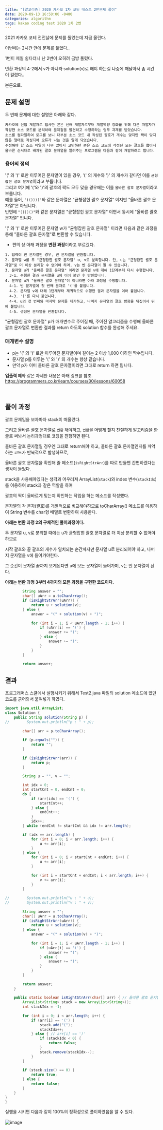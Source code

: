 ```yaml
---
title: "[알고리즘] 2020 카카오 1차 코딩 테스트 2번문제 풀이"
date: 2020-09-13 16:50:00 -0400
categories: algorithm
tags: kakao coding test 2020 1차 2번
--- 
```


2021 카카오 코테 전전날에 문제를 풀었는데 지금 올린다.  

이번에는 2시간 만에 문제를 풀었다..

1번이 제일 쉽다더니 난 2번이 오히려 금방 풀렸다.  

변환 과정의 4-2에서 v가 아니라 solution(v)로 해야 하는걸 나중에 깨달아서 좀 시간이 걸렸다..    

본론으로.  

## 문제 설명  
두 번째 문제에 대한 설명은 아래와 같다.  
```
카카오에 신입 개발자로 입사한 콘은 선배 개발자로부터 개발역량 강화를 위해 다른 개발자가 작성한 소스 코드를 분석하여 문제점을 발견하고 수정하라는 업무 과제를 받았습니다.  
소스를 컴파일하여 로그를 보니 대부분 소스 코드 내 작성된 괄호가 개수는 맞지만 짝이 맞지 않은 형태로 작성되어 오류가 나는 것을 알게 되었습니다.  
수정해야 할 소스 파일이 너무 많아서 고민하던 콘은 소스 코드에 작성된 모든 괄호를 뽑아서 올바른 순서대로 배치된 괄호 문자열을 알려주는 프로그램을 다음과 같이 개발하려고 합니다.  
```
### 용어의 정의  
'(' 와 ')' 로만 이루어진 문자열이 있을 경우, '(' 의 개수와 ')' 의 개수가 같다면 이를 `균형잡힌 괄호 문자열`이라고 부릅니다.  
그리고 여기에 '('와 ')'의 괄호의 짝도 모두 맞을 경우에는 이를 `올바른 괄호 문자열`이라고 부릅니다.  
예를 들어, `"(()))("`와 같은 문자열은 "균형잡힌 괄호 문자열" 이지만 "올바른 괄호 문자열"은 아닙니다.  
반면에 `"(())()"`와 같은 문자열은 "균형잡힌 괄호 문자열" 이면서 동시에 "올바른 괄호 문자열" 입니다.  

'(' 와 ')' 로만 이루어진 문자열 w가 "균형잡힌 괄호 문자열" 이라면 다음과 같은 과정을 통해 "올바른 괄호 문자열"로 변환할 수 있습니다.  

* 편의 상 아래 과정을 **변환 과정**이라고 부르겠다.  
```
1. 입력이 빈 문자열인 경우, 빈 문자열을 반환합니다. 
2. 문자열 w를 두 "균형잡힌 괄호 문자열" u, v로 분리합니다. 단, u는 "균형잡힌 괄호 문자열"로 더 이상 분리할 수 없어야 하며, v는 빈 문자열이 될 수 있습니다. 
3. 문자열 u가 "올바른 괄호 문자열" 이라면 문자열 v에 대해 1단계부터 다시 수행합니다. 
  3-1. 수행한 결과 문자열을 u에 이어 붙인 후 반환합니다. 
4. 문자열 u가 "올바른 괄호 문자열"이 아니라면 아래 과정을 수행합니다. 
  4-1. 빈 문자열에 첫 번째 문자로 '('를 붙입니다. 
  4-2. 문자열 v에 대해 1단계부터 재귀적으로 수행한 결과 문자열을 이어 붙입니다. 
  4-3. ')'를 다시 붙입니다. 
  4-4. u의 첫 번째와 마지막 문자를 제거하고, 나머지 문자열의 괄호 방향을 뒤집어서 뒤에 붙입니다. 
  4-5. 생성된 문자열을 반환합니다.
```
"균형잡힌 괄호 문자열" p가 매개변수로 주어질 때, 주어진 알고리즘을 수행해 올바른 괄호 문자열로 변환한 결과를 return 하도록 solution 함수를 완성해 주세요.  

### 매개변수 설명  
* p는 '(' 와 ')' 로만 이루어진 문자열이며 길이는 2 이상 1,000 이하인 짝수입니다.  
* 문자열 p를 이루는 '(' 와 ')' 의 개수는 항상 같습니다.  
* 만약 p가 이미 올바른 괄호 문자열이라면 그대로 return 하면 됩니다.  

**입출력 예**와 같은 자세한 내용은 아래 링크를 참조.  
https://programmers.co.kr/learn/courses/30/lessons/60058  

<br>

## 풀이 과정  
괄호 문제임을 보자마자 stack이 떠올랐다.  

그리고 올바른 괄호 문자열로 `변환` 해야하고, `변환`을 어떻게 할지 친절하게 알고리즘을 한글로 써놔서 논리과정대로 코딩을 진행하면 된다.  

올바른 괄호 문자열일 경우엔 그대로 return해야 하고, 올바른 괄호 문자열인지를 파악하는 코드가 반복적으로 발생하므로,  

올바른 괄호 문자열을 확인해 줄 메소드(`isRightStrArr`)를 따로 만들면 간편하겠다는 생각이 들었다.  

stack을 사용해야겠다는 생각과 어우러져 ArrayList(`stack`)와 index 변수(`stackIdx`)를 이용하여 stack과 같은 역할을 하여  

괄호의 짝이 올바르게 맞는지 확인하는 작업을 하는 메소드를 작성했다.   

문자열의 각 문자(괄호)를 개별적으로 비교해야하므로 toCharArray() 메소드를 이용하여 String 변수를 char형 배열로 변환하여 사용한다.  

**아래는 변환 과정 2의 구체적인 풀이과정이다.**  

두 문자열 u, v로 분리할 때에는 u가 균형잡힌 괄호 문자열로 더 이상 분리할 수 없어야 하므로  

시작 괄호와 끝 괄호의 개수가 일치되는 순간까지만 문자열 u로 분리되어야 하고, 나머지 문자열을 v에 들어가야한다.  

그 순간이 문자열 끝까지 오게된다면 u에 모든 문자열이 들어가며, v는 빈 문자열이 된다.  

**아래는 변환 과정 3부터 4까지의 모든 과정을 구현한 코드이다.**  

```java
        String answer = "";
        char[] uArr = u.toCharArray();
        if (isRightStrArr(uArr)) {
        	return u + solution(v);
        } else {
        	answer = "(" + solution(v) + ")";
        	
        	for (int i = 1; i < uArr.length - 1; i++) {
        		if (uArr[i] == '(') {
        			answer += ")";
        		} else {
        			answer += "(";
        		}
        	}
        }
        
        return answer;
```


## 결과

프로그래머스 스쿨에서 실행시키기 위해서 Test2.java 파일의 solution 메소드에 있던 코드를 긁어와서 붙여넣기 하였다.

```java
import java.util.ArrayList;
class Solution {
    public String solution(String p) {
//        System.out.println("p : " + p);
    	
    	char[] arr = p.toCharArray();
        
    	if (p.equals("")) {
    		return "";
    	}
    	
        if (isRightStrArr(arr)) {
        	return p;
        }
        
        String u = "", v = "";

        int idx = 0;
        int startCnt = 0, endCnt = 0;
        do {
        	if (arr[idx] == '(') {
        		startCnt++;
        	} else {
        		endCnt++;
        	}
        	idx++;
        } while (endCnt != startCnt && idx != arr.length);

        if (idx == arr.length) {
        	for (int i = 0; i < arr.length; i++) {
        		u += arr[i];
        	}
        } else {
	        for (int i = 0; i < startCnt + endCnt; i++) {
	        	u += arr[i]; 
	        }
	        
	        for (int i = startCnt + endCnt; i < arr.length; i++) {
	        	v += arr[i];
	        }
        }
        
//        System.out.println("u : " + u);
//        System.out.println("v : " + v);
        
        String answer = "";
        char[] uArr = u.toCharArray();
        if (isRightStrArr(uArr)) {
        	return u + solution(v);
        } else {
        	answer = "(" + solution(v) + ")";
        	
        	for (int i = 1; i < uArr.length - 1; i++) {
        		if (uArr[i] == '(') {
        			answer += ")";
        		} else {
        			answer += "(";
        		}
        	}
        }
        
        return answer;
    }
    
    public static boolean isRightStrArr(char[] arr) { // 올바른 괄호 문자열
        ArrayList<String> stack = new ArrayList<String>();
        int stackIdx = -1;
        
        for (int i = 0; i < arr.length; i++) {
        	if (arr[i] == '(') {
        		stack.add("(");
        		stackIdx++;
        	} else { // arr[i] == ')'
        		if (stackIdx < 0) {
        			return false;
        		}
        		stack.remove(stackIdx--);
        	}
        }
        
        if (stack.size() == 0) {
        	return true;
        } else { 
        	return false;
        }
    }
}
}
```  

실행을 시키면 다음과 같이 100%의 정확성으로 풀이하였음을 알 수 있다.<br>  
![image](https://user-images.githubusercontent.com/50273050/92756192-8f832700-f3c7-11ea-94de-e2a21ae53939.png)  
